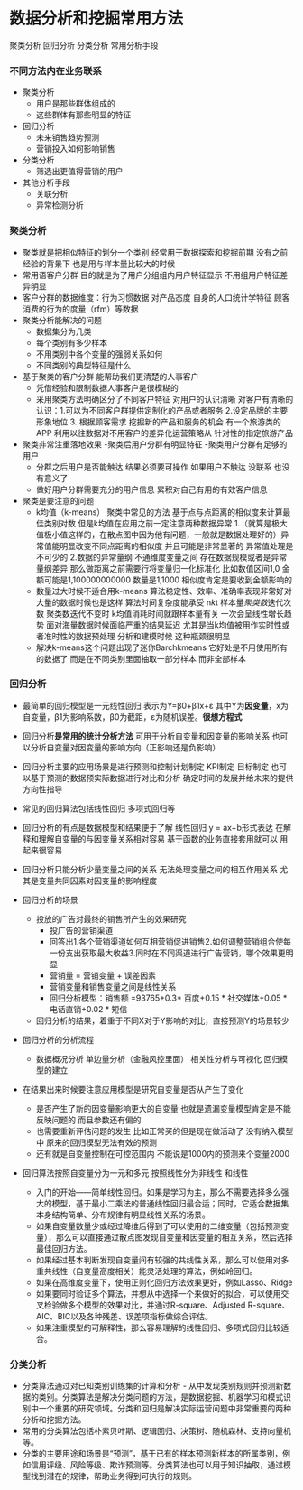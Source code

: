 # 数据分析和挖掘常用方法
聚类分析  回归分析  分类分析  常用分析手段

### 不同方法内在业务联系

- 聚类分析
	- 用户是那些群体组成的
	- 这些群体有那些明显的特征
- 回归分析
	- 未来销售趋势预测
	- 营销投入如何影响销售
- 分类分析
	- 筛选出更值得营销的用户
- 其他分析手段
	- 关联分析
	- 异常检测分析

### 聚类分析

- 聚类就是把相似特征的划分一个类别  经常用于数据探索和挖掘前期  没有之前经验的背景下  也是用与样本量比较大的时候
- 常用语客户分群 目的就是为了用户分组组内用户特征显示  不用组用户特征差异明显
- 客户分群的数据维度：行为习惯数据  对产品态度  自身的人口统计学特征  顾客消费的行为的度量（rfm）等数据
- 聚类分析能解决的问题
	- 数据集分为几类
	- 每个类别有多少样本
	- 不用类别中各个变量的强弱关系如何
	- 不同类别的典型特征是什么
- 基于聚类的客户分群  能帮助我们更清楚的人事客户
	- 凭借经验和限制数据人事客户是很模糊的
	- 采用聚类方法明确区分了不同客户特征 对用户的认识清晰 
	对客户有清晰的认识：1.可以为不同客户群提供定制化的产品或者服务 2.设定品牌的主要形象地位 3. 根据顾客需求 挖掘新的产品和服务的机会  有一个旅游类的APP 利用以往数据对不用客户的差异化运营策略从 针对性的指定旅游产品
- 聚类非常注重落地效果
	-聚类后用户分群有明显特征
	-聚类用户分群有足够的用户
	- 分群之后用户是否能触达  结果必须要可操作 如果用户不触达 没联系  也没有意义了
	- 做好用户分群需要充分的用户信息  累积对自己有用的有效客户信息
- 聚类是要注意的问题
	- k均值（k-means） 聚类中常见的方法  基于点与点距离的相似度来计算最佳类别对数  但是k均值在应用之前一定注意两种数据异常  1.（就算是极大值极小值这样的，在散点图中因为他有问题，一般就是数据处理好的）异常值能明显改变不同点距离的相似度  并且可能是非常显著的  异常值处理是不可少的
	2.数据的异常量纲 不通维度变量之间  存在数据规模或者是异常量纲差异 那么做距离之前需要行将变量归一化标准化  比如数值区间1,0 金额可能是1,100000000000  数量是1,1000  相似度肯定是要收到金额影响的
	- 数量过大时候不适合用k-means  算法稳定性、效率、准确率表现非常好对大量的数据时候也是这样  算法时间复杂度能承受 n*k*t   样本量*聚类数*迭代次数  聚类数迭代不变时  k均值消耗时间就跟样本量有关 一次会呈线性增长趋势 面对海量数据时候面临严重的结果延迟  尤其是当k均值被用作实时性或者准时性的数据预处理 分析和建模时候  这种瓶颈很明显
	- 解决k-means这个问题出现了迷你Barchkmeans 它好处是不用使用所有的数据了 而是在不同类别里面抽取一部分样本  而非全部样本  

### 回归分析

- 最简单的回归模型是一元线性回归  表示为Y=β0+β1x+ε  其中Y为**因变量**，x为自变量，β1为影响系数，β0为截距，ε为随机误差。**很想方程式**
- 回归分析**是常用的统计分析方法** 可用于分析自变量和因变量的影响关系  也可以分析自变量对因变量的影响方向（正影响还是负影响）
- 回归分析主要的应用场景是进行预测和控制计划制定  KPI制定  目标制定 也可以基于预测的数据预实际数据进行对比和分析  确定时间的发展并给未来的提供方向性指导
- 常见的回归算法包括线性回归  多项式回归等
- 回归分析的有点是数据模型和结果便于了解  线性回归  y = ax+b形式表达 在解释和理解自变量的与因变量关系相对容易  基于函数的业务直接套用就可以  用起来很容易
- 回归分析只能分析少量变量之间的关系  无法处理变量之间的相互作用关系  尤其是变量共同因素对因变量的影响程度
- 回归分析的场景
	- 投放的广告对最终的销售所产生的效果研究
		- 投广告的营销渠道
		- 回答出1.各个营销渠道如何互相营销促进销售2.如何调整营销组合使每一份支出获取最大收益3.同时在不同渠道进行广告营销，哪个效果更明显
		- 营销量 = 营销变量 + 误差因素
		- 营销变量和销售变量之间是线性关系
		- 回归分析模型：销售额 =93765+0.3* 百度+0.15 * 社交媒体+0.05 *电话直销+0.02 * 短信
	- 回归分析的结果，着重于不同X对于Y影响的对比，直接预测Y的场景较少
- 回归分析的分析流程
	- 数据概况分析   单边量分析（金融风控里面）    相关性分析与可视化  回归模型的建立
- 在结果出来时候要注意应用模型是研究自变量是否从产生了变化
	- 是否产生了新的因变量影响更大的自变量  也就是遗漏变量模型肯定是不能反映问题的  而且参数还有偏的
	- 也需要重新评估问题的发生   比如正常买的但是现在做活动了 没有纳入模型中  原来的回归模型无法有效的预测
	- 还有就是自变量控制在可控范围内  不能说是1000内的预测来个变量2000

- 回归算法按照自变量分为一元和多元  按照线性分为非线性   和线性
	- 入门的开始——简单线性回归。如果是学习为主，那么不需要选择多么强大的模型，基于最小二乘法的普通线性回归最合适；同时，它适合数据集本身结构简单、分布规律有明显线性关系的场景。
	- 如果自变量数量少或经过降维后得到了可以使用的二维变量（包括预测变量），那么可以直接通过散点图发现自变量和因变量的相互关系，然后选择最佳回归方法。
	- 如果经过基本判断发现自变量间有较强的共线性关系，那么可以使用对多重共线性（自变量高度相关）能灵活处理的算法，例如岭回归。
	- 如果在高维度变量下，使用正则化回归方法效果更好，例如Lasso、Ridge
	- 如果要同时验证多个算法，并想从中选择一个来做好的拟合，可以使用交叉检验做多个模型的效果对比，并通过R-square、Adjusted R-square、AIC、BIC以及各种残差、误差项指标做综合评估。
	- 如果注重模型的可解释性，那么容易理解的线性回归、多项式回归比较适合。


### 分类分析
- 分类算法通过对已知类别训练集的计算和分析 - 从中发现类别规则并预测新数据的类别。分类算法是解决分类问题的方法，是数据挖掘、机器学习和模式识别中一个重要的研究领域。分类和回归是解决实际运营问题中非常重要的两种分析和挖掘方法。
- 常用的分类算法包括朴素贝叶斯、逻辑回归、决策树、随机森林、支持向量机等。
- 分类的主要用途和场景是“预测”，基于已有的样本预测新样本的所属类别，例如信用评级、风险等级、欺诈预测等。分类算法也可以用于知识抽取，通过模型找到潜在的规律，帮助业务得到可执行的规则。


